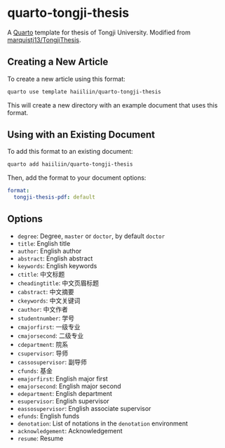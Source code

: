 # quarto-tongji-thesis

A [Quarto](https://quarto.org/) template for thesis of Tongji University. Modified from [marquistj13/TongjiThesis](https://github.com/marquistj13/TongjiThesis).

## Creating a New Article

To create a new article using this format:

```bash
quarto use template haiiliin/quarto-tongji-thesis
```

This will create a new directory with an example document that uses this format.

## Using with an Existing Document

To add this format to an existing document:

```bash
quarto add haiiliin/quarto-tongji-thesis
```

Then, add the format to your document options:

```yaml
format:
  tongji-thesis-pdf: default
```

## Options

- `degree`: Degree, `master` or `doctor`, by default `doctor`
- `title`: English title
- `author`: English author
- `abstract`: English abstract
- `keywords`: English keywords
- `ctitle`: 中文标题
- `cheadingtitle`: 中文页眉标题
- `cabstract`: 中文摘要
- `ckeywords`: 中文关键词
- `cauthor`: 中文作者
- `studentnumber`: 学号
- `cmajorfirst`: 一级专业
- `cmajorsecond`: 二级专业
- `cdepartment`: 院系
- `csupervisor`: 导师
- `cassosupervisor`: 副导师
- `cfunds`: 基金
- `emajorfirst`: English major first
- `emajorsecond`: English major second
- `edepartment`: English department
- `esupervisor`: English supervisor
- `eassosupervisor`: English associate supervisor
- `efunds`: English funds
- `denotation`: List of notations in the `denotation` environment
- `acknowledgement`: Acknowledgement
- `resume`: Resume
